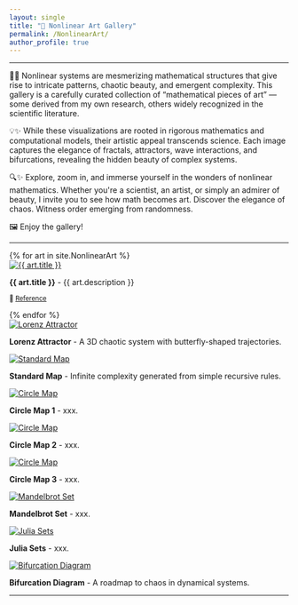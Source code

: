```yaml
---
layout: single
title: "🎨 Nonlinear Art Gallery"
permalink: /NonlinearArt/
author_profile: true
---
```


---

🔬✨ Nonlinear systems are mesmerizing mathematical structures that give rise to intricate patterns, chaotic beauty, and emergent complexity. This gallery is a carefully curated collection of “mathematical pieces of art” — some derived from my own research, others widely recognized in the scientific literature.

💡✨ While these visualizations are rooted in rigorous mathematics and computational models, their artistic appeal transcends science. Each image captures the elegance of fractals, attractors, wave interactions, and bifurcations, revealing the hidden beauty of complex systems.

🔍✨ Explore, zoom in, and immerse yourself in the wonders of nonlinear mathematics. Whether you're a scientist, an artist, or simply an admirer of beauty, I invite you to see how math becomes art. Discover the elegance of chaos. Witness order emerging from randomness.

🖼️ Enjoy the gallery!

---

<div class="gallery-container">
  {% for art in site.NonlinearArt %}
  <div class="gallery-item">
    <a href="{{ art.image }}" data-lightbox="gallery" data-title="{{ art.title }}">
      <img src="{{ art.image }}" alt="{{ art.title }}">
    </a>
    <p> <strong>{{ art.title }}</strong> - {{ art.description }}</p>
    <p><small>📖 <a href="{{ art.reference }}" target="_blank">Reference</a></small></p>
  </div>
  {% endfor %}
</div>


<div class="gallery-container">
  <div class="gallery-item">
    <a href="/assets/images/LorenzAttractor.png" data-lightbox="gallery" data-title="Lorenz Attractor">
      <img src="assets/images/LorenzAttractor.png" alt="Lorenz Attractor">
    </a>
    <p> <strong>Lorenz Attractor</strong> - A 3D chaotic system with butterfly-shaped trajectories.</p>
  </div>
  
  <div class="gallery-item">
    <a href="/assets/images/StandardMap.png" data-lightbox="gallery" data-title="Standard Map">
      <img src="assets/images/StandardMap.png" alt="Standard Map">
    </a>
    <p> <strong>Standard Map</strong> - Infinite complexity generated from simple recursive rules.</p>
  </div>
  
  <div class="gallery-item">
    <a href="/assets/images/CircleMap1.jpg" data-lightbox="gallery" data-title="Circle Map">
      <img src="assets/images/CircleMap1.jpg" alt="Circle Map">
    </a>
    <p> <strong>Circle Map 1</strong> - xxx.</p>
  </div>

  <div class="gallery-item">
    <a href="/assets/images/CircleMap2.jpg" data-lightbox="gallery" data-title="Circle Map">
      <img src="assets/images/CircleMap2.jpg" alt="Circle Map">
    </a>
    <p> <strong>Circle Map 2</strong> - xxx.</p>
  </div>

  <div class="gallery-item">
    <a href="/assets/images/CircleMap3.jpg" data-lightbox="gallery" data-title="Circle Map">
      <img src="assets/images/CircleMap3.jpg" alt="Circle Map">
    </a>
    <p> <strong>Circle Map 3</strong> - xxx.</p>
  </div>

  <div class="gallery-item">
    <a href="/assets/images/Mandelbrot1.jpg" data-lightbox="gallery" data-title="Mandelbrot Set">
      <img src="assets/images/Mandelbrot1.jpg" alt="Mandelbrot Set">
    </a>
    <p> <strong>Mandelbrot Set</strong> - xxx.</p>
  </div>

  <div class="gallery-item">
    <a href="/assets/images/JuliaSet1.png" data-lightbox="gallery" data-title="Julia Sets">
      <img src="assets/images/JuliaSet1.png" alt="Julia Sets">
    </a>
    <p> <strong>Julia Sets</strong> - xxx.</p>
  </div>

  <div class="gallery-item">
    <a href="/assets/images/LorenzAttractor.png" data-lightbox="gallery" data-title="Bifurcation Diagram">
      <img src="assets/images/BifurcationDiagram.png" alt="Bifurcation Diagram">
    </a>
    <p> <strong>Bifurcation Diagram</strong> - A roadmap to chaos in dynamical systems.</p>
  </div>
  
</div>

---


